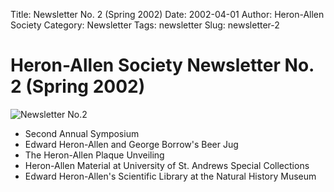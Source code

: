 Title: Newsletter No. 2 (Spring 2002)
Date: 2002-04-01
Author: Heron-Allen Society
Category: Newsletter
Tags: newsletter
Slug: newsletter-2

# Heron-Allen Society Newsletter No. 2 (Spring 2002)

![Newsletter No.2](/images/newsletters/newsl2.jpg)

- Second Annual Symposium
- Edward Heron-Allen and George Borrow's Beer Jug
- The Heron-Allen Plaque Unveiling
- Heron-Allen Material at University of St. Andrews Special Collections
- Edward Heron-Allen's Scientific Library at the Natural History Museum
